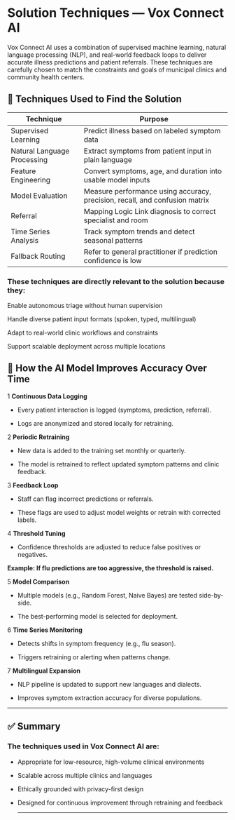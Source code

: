 # Solution Techniques — Vox Connect AI
Vox Connect AI uses a combination of supervised machine learning, natural language processing (NLP), and real-world feedback loops to deliver accurate illness predictions and patient referrals. These techniques are carefully chosen to match the constraints and goals of municipal clinics and community health centers.

## 🎯 Techniques Used to Find the Solution

| Technique |  Purpose|
|-----------|--------------- |
|Supervised Learning	| Predict illness based on labeled symptom data|
|Natural Language Processing	| Extract symptoms from patient input in plain language|
|Feature Engineering	| Convert symptoms, age, and duration into usable model inputs|
|Model Evaluation |	Measure performance using accuracy, precision, recall, and confusion matrix|
|Referral | Mapping Logic	Link diagnosis to correct specialist and room|
|Time Series Analysis	| Track symptom trends and detect seasonal patterns|
|Fallback Routing |	Refer to general practitioner if prediction confidence is low|


### These techniques are directly relevant to the solution because they:

Enable autonomous triage without human supervision

Handle diverse patient input formats (spoken, typed, multilingual)

Adapt to real-world clinic workflows and constraints

Support scalable deployment across multiple locations

## 🔧 How the AI Model Improves Accuracy Over Time
1  **Continuous Data Logging**

 - Every patient interaction is logged (symptoms, prediction, referral).

 - Logs are anonymized and stored locally for retraining.

2 **Periodic Retraining**

 - New data is added to the training set monthly or quarterly.

 - The model is retrained to reflect updated symptom patterns and clinic feedback.

3 **Feedback Loop**

  - Staff can flag incorrect predictions or referrals.

 - These flags are used to adjust model weights or retrain with corrected labels.

4 **Threshold Tuning**

 - Confidence thresholds are adjusted to reduce false positives or negatives.

**Example: If flu predictions are too aggressive, the threshold is raised.**

5 **Model Comparison**

 - Multiple models (e.g., Random Forest, Naive Bayes) are tested side-by-side.

 - The best-performing model is selected for deployment.

6 **Time Series Monitoring**

 - Detects shifts in symptom frequency (e.g., flu season).

 - Triggers retraining or alerting when patterns change.

7 **Multilingual Expansion**

 - NLP pipeline is updated to support new languages and dialects.

 - Improves symptom extraction accuracy for diverse populations.

---

## ✅ Summary
### The techniques used in Vox Connect AI are:

- Appropriate for low-resource, high-volume clinical environments

- Scalable across multiple clinics and languages

- Ethically grounded with privacy-first design

- Designed for continuous improvement through retraining and feedback

  ---
